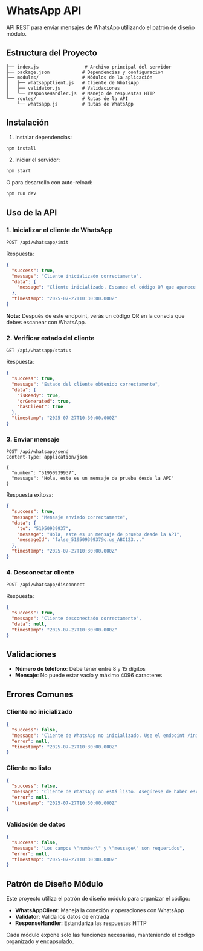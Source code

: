 # WhatsApp API

API REST para enviar mensajes de WhatsApp utilizando el patrón de diseño módulo.

## Estructura del Proyecto

```
├── index.js                 # Archivo principal del servidor
├── package.json            # Dependencias y configuración
├── modules/                # Módulos de la aplicación
│   ├── whatsappClient.js   # Cliente de WhatsApp
│   ├── validator.js        # Validaciones
│   └── responseHandler.js  # Manejo de respuestas HTTP
└── routes/                 # Rutas de la API
    └── whatsapp.js         # Rutas de WhatsApp
```

## Instalación

1. Instalar dependencias:
```bash
npm install
```

2. Iniciar el servidor:
```bash
npm start
```

O para desarrollo con auto-reload:
```bash
npm run dev
```

## Uso de la API

### 1. Inicializar el cliente de WhatsApp

```http
POST /api/whatsapp/init
```

Respuesta:
```json
{
  "success": true,
  "message": "Cliente inicializado correctamente",
  "data": {
    "message": "Cliente inicializado. Escanee el código QR que aparece en la consola."
  },
  "timestamp": "2025-07-27T10:30:00.000Z"
}
```

**Nota:** Después de este endpoint, verás un código QR en la consola que debes escanear con WhatsApp.

### 2. Verificar estado del cliente

```http
GET /api/whatsapp/status
```

Respuesta:
```json
{
  "success": true,
  "message": "Estado del cliente obtenido correctamente",
  "data": {
    "isReady": true,
    "qrGenerated": true,
    "hasClient": true
  },
  "timestamp": "2025-07-27T10:30:00.000Z"
}
```

### 3. Enviar mensaje

```http
POST /api/whatsapp/send
Content-Type: application/json

{
  "number": "51950939937",
  "message": "Hola, este es un mensaje de prueba desde la API"
}
```

Respuesta exitosa:
```json
{
  "success": true,
  "message": "Mensaje enviado correctamente",
  "data": {
    "to": "51950939937",
    "message": "Hola, este es un mensaje de prueba desde la API",
    "messageId": "false_51950939937@c.us_ABC123..."
  },
  "timestamp": "2025-07-27T10:30:00.000Z"
}
```

### 4. Desconectar cliente

```http
POST /api/whatsapp/disconnect
```

Respuesta:
```json
{
  "success": true,
  "message": "Cliente desconectado correctamente",
  "data": null,
  "timestamp": "2025-07-27T10:30:00.000Z"
}
```

## Validaciones

- **Número de teléfono**: Debe tener entre 8 y 15 dígitos
- **Mensaje**: No puede estar vacío y máximo 4096 caracteres

## Errores Comunes

### Cliente no inicializado
```json
{
  "success": false,
  "message": "Cliente de WhatsApp no inicializado. Use el endpoint /init primero.",
  "error": null,
  "timestamp": "2025-07-27T10:30:00.000Z"
}
```

### Cliente no listo
```json
{
  "success": false,
  "message": "Cliente de WhatsApp no está listo. Asegúrese de haber escaneado el código QR.",
  "error": null,
  "timestamp": "2025-07-27T10:30:00.000Z"
}
```

### Validación de datos
```json
{
  "success": false,
  "message": "Los campos \"number\" y \"message\" son requeridos",
  "error": null,
  "timestamp": "2025-07-27T10:30:00.000Z"
}
```

## Patrón de Diseño Módulo

Este proyecto utiliza el patrón de diseño módulo para organizar el código:

- **WhatsAppClient**: Maneja la conexión y operaciones con WhatsApp
- **Validator**: Valida los datos de entrada
- **ResponseHandler**: Estandariza las respuestas HTTP

Cada módulo expone solo las funciones necesarias, manteniendo el código organizado y encapsulado.
